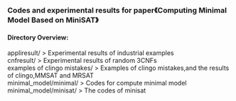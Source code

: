
### Codes and experimental results  for paper《Computing Minimal Model Based on MiniSAT》

#### Directory Overview:

appliresult/ > 			 Experimental results of industrial examples <br>
cnfresult/ >                  Experimental results of random 3CNFs <br>
examples of clingo mistakes/ >     Examples of clingo mistakes,and the results of clingo,MMSAT and MRSAT  <br>
minimal_model/minimal/ >      Codes for compute minimal model <br>
minimal_model/minisat/ >      The codes of minisat <br>
